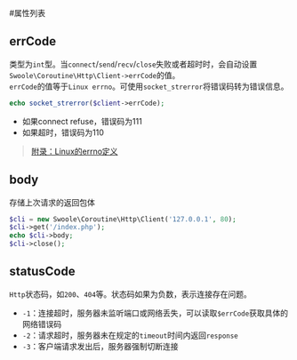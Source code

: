 #属性列表

errCode
----
类型为`int`型。当`connect`/`send`/`recv`/`close`失败或者超时时，会自动设置`Swoole\Coroutine\Http\Client->errCode`的值。  
`errCode`的值等于`Linux errno`。可使用`socket_strerror`将错误码转为错误信息。

```php
echo socket_strerror($client->errCode);
```

* 如果connect refuse，错误码为111
* 如果超时，错误码为110

> [附录：Linux的errno定义](/wiki/page/172.html)

body
----

存储上次请求的返回包体
```php
$cli = new Swoole\Coroutine\Http\Client('127.0.0.1', 80);
$cli->get('/index.php');
echo $cli->body;
$cli->close();
```

statusCode
----
`Http`状态码，如`200`、`404`等。状态码如果为负数，表示连接存在问题。

* `-1`：连接超时，服务器未监听端口或网络丢失，可以读取`$errCode`获取具体的网络错误码
* `-2`：请求超时，服务器未在规定的`timeout`时间内返回`response`
* `-3`：客户端请求发出后，服务器强制切断连接
